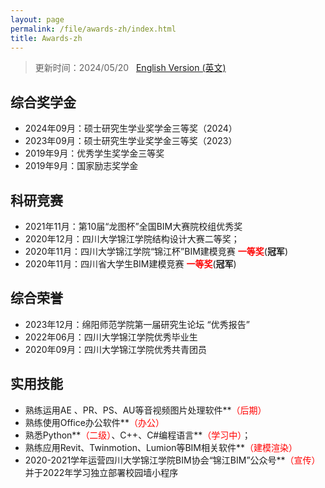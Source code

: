 ```yaml
---
layout: page
permalink: /file/awards-zh/index.html
title: Awards-zh
---
```


> 更新时间：2024/05/20 &nbsp; [English Version (英文)](https://caihanlin.com/awards/)

## 综合奖学金

- 2024年09月：硕士研究生学业奖学金三等奖（2024）
- 2023年09月：硕士研究生学业奖学金三等奖（2023）
- 2019年9月：优秀学生奖学金三等奖
- 2019年9月：国家励志奖学金

## 科研竞赛

- 2021年11月：第10届“龙图杯”全国BIM大赛院校组优秀奖
- 2020年12月：四川大学锦江学院结构设计大赛二等奖；
- 2020年11月：四川大学锦江学院“锦江杯”BIM建模竞赛 **<font color='red'>一等奖</font>**(**冠军**)
- 2020年11月：四川省大学生BIM建模竞赛 **<font color='red'>一等奖</font>**(**冠军**)

## 综合荣誉

- 2023年12月：绵阳师范学院第一届研究生论坛 “优秀报告”
- 2022年06月：四川大学锦江学院优秀毕业生
- 2020年09月：四川大学锦江学院优秀共青团员

## 实用技能

- 熟练运用AE 、PR、PS、AU等音视频图片处理软件**<font color='red'>（后期）</font>
- 熟练使用Office办公软件**<font color='red'>（办公）</font>
- 熟悉Python**<font color='red'>（二级）</font>、C++、C#编程语言**<font color='red'>（学习中）</font>；
- 熟练应用Revit、Twinmotion、Lumion等BIM相关软件**<font color='red'>（建模渲染）</font>
- 2020-2021学年运营四川大学锦江学院BIM协会“锦江BIM”公众号**<font color='red'>（宣传）</font>并于2022年学习独立部署校园墙小程序
